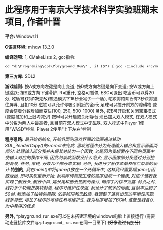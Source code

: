 # 此程序用于南京大学技术科学实验班期末项目, 作者叶晋

**平台:** Windows11

**C语言环境:** mingw 13.2.0

**编译选项:** 1, CMakeLists
2, gcc指令: 

``` gcc
cd "d:\Programing\cpl\Playground_Run\" ; if ($?) { gcc -Iinclude src/main.c src/game.c src/obstacle.c src/start_menu.c src/death_menu.c src/stop_menu.c src/utils/print_text.c src/utils/init_game.c src/utils/character_motion.c src/utils/score.c src/utils/time.c src/utils/motion.c src/utils/audio.c -o main -Wall -Wextra -lSDL2main -lSDL2 -lSDL2_image -lmingw32 -lSDL2_ttf -lSDL2_mixer } ; if ($?) { .\main }
```

**第三方库:** SDL2

**游戏规则:**
按A或方向左键是向上变道; 按D或方向右键是向下变道; 按W或方向上键跳跃; 按S或方向下键滑铲. R可重开, 空格可暂停, ESC可退出
吃金币可以得20分, 吃盾可获得**1次**无敌(普通模式下15秒会减少一个盾), 吃浓雾陷阱会有7秒浓雾遮住屏幕, 且扣10分
磁铁可以允许你吸引附近的金币; 足球可以撞开前方的障碍物
速度会随着分数增加而变快(100, 250, 500, 1000)
另外, 按B可开启和关闭宝宝模式(速度增加和上限均减少)
按M可以开启或关闭静音
现已加入双人模式, 在双人模式中分数为两人中最高者, 且目前在双人模式中无磁铁. 双人模式中Player 1使用"WASD"控制, Player 2使用"上下左右"控制

**程序思路:** 
*最开始初始化, 开始界面到游戏界面的动画通过移动SDL_RenderCopy()的srcrect来完成. 游戏过程中分为处理输入输出和显示画面两部分: 处理输入部分我并未将其封装为一个函数, 这是因为我想要在不同的页面中使输入对应的操作不同, 因此封装成函数没什么意义; 显示图像部分我通过分别控制背景, 任务, 障碍, 分数几个部分来实现. 另外, 我进行了暂停菜单和死亡菜单的设计*
**特别的,** *我在main()中将game()放在一个死循环中, 这样我只需要将game()函数返回, 即可实现重新开始. 我将障碍物按生成的顺序组成一个链表, 对这个链表我实现了删去头, 删去中间, 延长尾和删去链表的操作, 确保了内存不泄露. 除此之外, 我将多个功能按模块封装, 程序可维护性较强. 我设计了较多的动画, 且帧率达到了50帧. 我添加了独特的障碍: 浓雾陷阱和无敌盾. 我调整了道具出现的平衡性问题. 我多用宏, 增加了程序的可读性和可维护性. 我为程序增加了BGM. 这些是我自认为中程序的优点*

**另外,** *playground_run.exe可以在未搭建环境的windows电脑上直接运行 (需要动态链接库文件与·``playground_run.exe``在同一目录下) ~~(好像说过有加分)~~